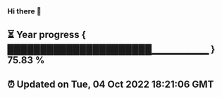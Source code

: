 ### Hi there 👋
⏳ Year progress { ██████████████████████▁▁▁▁▁▁▁▁ } 75.83 %
---
⏰ Updated on Tue, 04 Oct 2022 18:21:06 GMT
---
